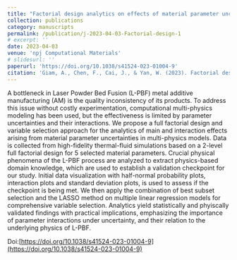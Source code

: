 ```yaml
---
title: "Factorial design analytics on effects of material parameter uncertainties in multiphysics modeling of additive manufacturing"
collection: publications
category: manuscripts
permalink: /publication/j-2023-04-03-Factorial-design-1
# excerpt: ''
date: 2023-04-03
venue: 'npj Computational Materials'
# slidesurl: ''
paperurl: 'https://doi.org/10.1038/s41524-023-01004-9'
citation: 'Giam, A., Chen, F., Cai, J., & Yan, W. (2023). Factorial design analytics on effects of material parameter uncertainties in multiphysics modeling of additive manufacturing. npj Computational Materials, 9(1), 51.'
---
```


A bottleneck in Laser Powder Bed Fusion (L-PBF) metal additive manufacturing (AM) is the quality inconsistency of its products. To address this issue without costly experimentation, computational multi-physics modeling has been used, but the effectiveness is limited by parameter uncertainties and their interactions. We propose a full factorial design and variable selection approach for the analytics of main and interaction effects arising from material parameter uncertainties in multi-physics models. Data is collected from high-fidelity thermal-fluid simulations based on a 2-level full factorial design for 5 selected material parameters. Crucial physical phenomena of the L-PBF process are analyzed to extract physics-based domain knowledge, which are used to establish a validation checkpoint for our study. Initial data visualization with half-normal probability plots, interaction plots and standard deviation plots, is used to assess if the checkpoint is being met. We then apply the combination of best subset selection and the LASSO method on multiple linear regression models for comprehensive variable selection. Analytics yield statistically and phyiscally validated findings with practical implications, emphasizing the importance of parameter interactions under uncertainty, and their relation to the underlying physics of L-PBF.

Doi:[https://doi.org/10.1038/s41524-023-01004-9](https://doi.org/10.1038/s41524-023-01004-9)
